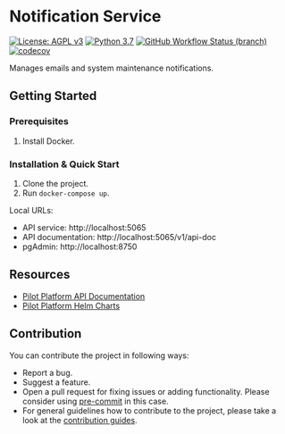 # Notification Service
[![License: AGPL v3](https://img.shields.io/badge/License-AGPL_v3-blue.svg?style=for-the-badge)](https://www.gnu.org/licenses/agpl-3.0)
[![Python 3.7](https://img.shields.io/badge/python-3.7-green?style=for-the-badge)](https://www.python.org/)
[![GitHub Workflow Status (branch)](https://img.shields.io/github/workflow/status/PilotDataPlatform/notification/CI/develop?style=for-the-badge)](https://github.com/PilotDataPlatform/notification/actions/workflows/ci.yml)
[![codecov](https://img.shields.io/codecov/c/github/PilotDataPlatform/notification?style=for-the-badge)](https://codecov.io/gh/PilotDataPlatform/notification)

Manages emails and system maintenance notifications.

## Getting Started

### Prerequisites

1. Install Docker.

### Installation & Quick Start

1. Clone the project.
2. Run `docker-compose up`.

Local URLs:
- API service: http://localhost:5065
- API documentation: http://localhost:5065/v1/api-doc
- pgAdmin: http://localhost:8750

## Resources

* [Pilot Platform API Documentation](https://pilotdataplatform.github.io/api-docs/)
* [Pilot Platform Helm Charts](https://github.com/PilotDataPlatform/helm-charts/)

## Contribution

You can contribute the project in following ways:

* Report a bug.
* Suggest a feature.
* Open a pull request for fixing issues or adding functionality. Please consider using [pre-commit](https://pre-commit.com) in this case.
* For general guidelines how to contribute to the project, please take a look at the [contribution guides](CONTRIBUTING.md).
